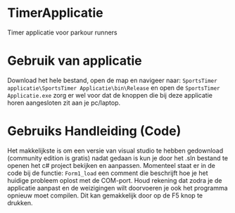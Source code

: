 # TimerApplicatie
Timer applicatie voor parkour runners

# Gebruik van applicatie
Download het hele bestand, open de map en navigeer naar: `SportsTimer applicatie\SportsTimer Applicatie\bin\Release` en open de `SportsTimer Applicatie.exe` zorg er wel voor dat de knoppen die bij deze applicatie horen aangesloten zit aan je pc/laptop. 

# Gebruiks Handleiding (Code)
Het makkelijkste is om een versie van visual studio te hebben gedownload (community edition is gratis) nadat gedaan is kun je door het .sln bestand te openen het c# project bekijken en aanpassen. Momenteel staat er in de code bij de functie: `Form1_load` een comment die beschrijft hoe je het huidige probleem oplost met de COM-port. Houd rekening dat zodra je de applicatie aanpast en de weizigingen wilt doorvoeren je ook het programma opnieuw moet compilen. Dit kan gemakkelijk door op de F5 knop te drukken. 

